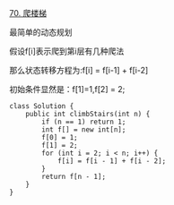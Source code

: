 [70. 爬楼梯](https://leetcode-cn.com/problems/climbing-stairs/description/)

最简单的动态规划

假设f[i]表示爬到第i层有几种爬法

那么状态转移方程为:f[i] = f[i-1] + f[i-2]

初始条件显然是：f[1]=1,f[2] = 2;

```
class Solution {
    public int climbStairs(int n) {
        if (n == 1) return 1;
        int f[] = new int[n];
        f[0] = 1;
        f[1] = 2;
        for (int i = 2; i < n; i++) {
            f[i] = f[i - 1] + f[i - 2];
        }
        return f[n - 1];
    }
}
```

